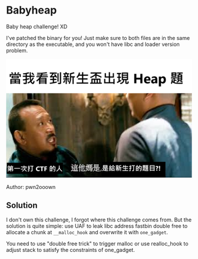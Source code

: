 # Babyheap

Baby heap challenge! XD

I've patched the binary for you! Just make sure to both files are in the same directory as the executable, and you won't have libc and loader version problem.

![](meme.png)

Author: pwn2ooown

## Solution

I don't own this challenge, I forgot where this challenge comes from. But the solution is quite simple: use UAF to leak libc address fastbin double free to allocate a chunk at `__malloc_hook` and overwrite it with `one_gadget`.

You need to use "double free trick" to trigger malloc or use realloc_hook to adjust stack to satisfy the constraints of one_gadget.
